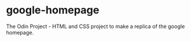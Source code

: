 # google-homepage
The Odin Project - HTML and CSS project to make a replica of the google homepage.
